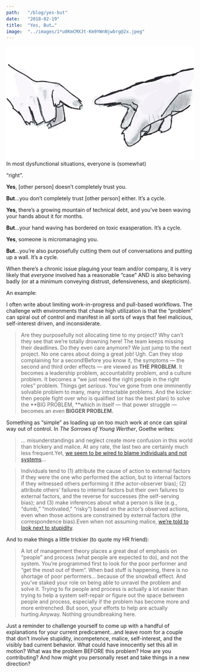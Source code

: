 ```yaml
---
path:	"/blog/yes-but"
date:	"2018-02-19"
title:	"Yes, But…"
image:	"../images/1*u0KmCMXJt-Km9YWnNjwbrg@2x.jpeg"
---
```


![](../images/1*u0KmCMXJt-Km9YWnNjwbrg@2x.jpeg)In most dysfunctional situations, everyone is (somewhat)

 “right”.

**Yes**, [other person] doesn’t completely trust you.

**But**…you don’t completely trust [other person] either. It’s a cycle.

**Yes**, there’s a growing mountain of technical debt, and you’ve been waving your hands about it for months.

**But**…your hand waving has bordered on toxic exasperation. It’s a cycle.

**Yes**, someone is micromanaging you.

**But**…you’re also purposefully cutting them out of conversations and putting up a wall. It’s a cycle.

When there’s a chronic issue plaguing your team and/or company, it is very likely that *everyone* involved has a reasonable “case” AND is also behaving badly (or at a minimum conveying distrust, defensiveness, and skepticism).

An example:

I often write about limiting work-in-progress and pull-based workflows. The challenge with environments that chase high utilization is that the “problem” can spiral out of control and manifest in all sorts of ways that feel malicious, self-interest driven, and inconsiderate.


> Are they purposefully not allocating time to my project?
> Why can’t they see that we’re totally drowning here!
> The team keeps missing their deadlines. Do they even care anymore?
> We just jump to the next project. No one cares about doing a great job!
> Ugh. Can they stop complaining for a second!Before you know it, the symptoms — the second and third order effects — are viewed as **THE PROBLEM**. It becomes a leadership problem, accountability problem, and a culture problem. It becomes a “we just need the right people in the right roles” problem. Things get *serious*. You’ve gone from one imminently solvable problem to many, many intractable problems. And the kicker: then people fight over who is qualified (or has the best plan) to solve the **BIG PROBLEM, **which in itself — that power struggle — becomes an even **BIGGER PROBLEM.**

Something as “simple” as loading up on too much work at once can spiral way out of control. In *The Sorrows of Young Werther*, Goethe writes:


> … misunderstandings and neglect create more confusion in this world than trickery and malice. At any rate, the last two are certainly much less frequent.Yet, [we seem to be wired to blame individuals and not systems](https://www.ncbi.nlm.nih.gov/pmc/articles/PMC3115647/#!po=13.8889)…


> Individuals tend to (1) attribute the cause of action to external factors if they were the one who performed the action, but to internal factors if they witnessed others performing it (the actor-observer bias); (2) attribute others’ failures to internal factors but their own failures to external factors, and the reverse for successes (the self-serving bias); and (3) make inferences about what a person is like (e.g., “dumb,” “motivated,” “risky”) based on the actor’s observed actions, even when those actions are constrained by external factors (the correspondence bias).Even when not assuming malice, [we’re told to look next to stupidity](https://en.m.wikipedia.org/wiki/Hanlon%27s_razor).

And to make things a little trickier (to quote my HR friend):


> A lot of management theory places a great deal of emphasis on “people” and process (what people are expected to do), and not the system. You’re programmed first to look for the poor performer and “get the most out of them”. When bad stuff is happening, there is no shortage of poor performers… because of the snowball effect. And you’ve staked your role on being able to unravel the problem and solve it. Trying to fix people and process is actually a lot easier than trying to help a system self-repair or figure out the space between people and process, especially if the problem has become more and more entrenched. But soon, your efforts to help are actually hurting.Anyway. Nothing groundbreaking here.

Just a reminder to challenge yourself to come up with a handful of explanations for your current predicament…and leave room for a couple that don’t involve stupidity, incompetence, malice, self-interest, and the visibly bad current behavior. What could have innocently set this all in motion? What was the problem BEFORE this problem? How are you contributing? And how might you personally reset and take things in a new direction?

